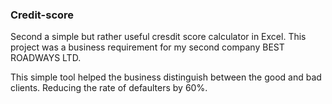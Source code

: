 ### Credit-score

Second a simple but rather useful cresdit score calculator in Excel. This project was a business requirement for my second company BEST ROADWAYS LTD.

This simple tool helped the business distinguish between the good and bad clients. Reducing the rate of defaulters by 60%.
